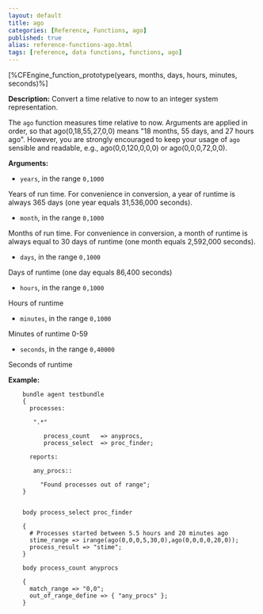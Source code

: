 ```yaml
---
layout: default
title: ago
categories: [Reference, Functions, ago]
published: true
alias: reference-functions-ago.html
tags: [reference, data functions, functions, ago]
---
```


[%CFEngine_function_prototype(years, months, days, hours, minutes, seconds)%]

**Description:** Convert a time relative to now to an integer system representation.

The `ago` function measures time relative to now. Arguments are applied
in order, so that ago(0,18,55,27,0,0) means "18 months, 55 days, and 27
hours ago". However, you are strongly encouraged to keep your usage of
`ago` sensible and readable, e.g., ago(0,0,120,0,0,0) or
ago(0,0,0,72,0,0).

**Arguments:**

* `years`, in the range `0,1000`

Years of run time. For convenience in conversion, a year of runtime is
always 365 days (one year equals 31,536,000 seconds).   

* `month`, in the range `0,1000`

Months of run time. For convenience in conversion, a month of runtime is
always equal to 30 days of runtime (one month equals 2,592,000 seconds).

* `days`, in the range `0,1000`

Days of runtime (one day equals 86,400 seconds)   

* `hours`, in the range `0,1000`

Hours of runtime   

* `minutes`, in the range `0,1000`

Minutes of runtime 0-59   

* `seconds`, in the range `0,40000`

Seconds of runtime

**Example:**

```cf3
    bundle agent testbundle
    {
      processes:

       ".*"

          process_count   => anyprocs,
          process_select  => proc_finder;

      reports:

       any_procs::

         "Found processes out of range";
    }


    body process_select proc_finder

    {
      # Processes started between 5.5 hours and 20 minutes ago
      stime_range => irange(ago(0,0,0,5,30,0),ago(0,0,0,0,20,0));
      process_result => "stime";
    }

    body process_count anyprocs

    {
      match_range => "0,0";
      out_of_range_define => { "any_procs" };
    }
```


